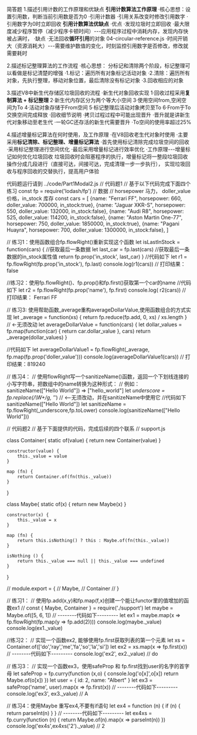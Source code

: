 简答题
1.描述引用计数的工作原理和优缺点
**引用计数算法工作原理**
    ·核心思想：设置引用数，判断当前引用数是否为0
    ·引用计数器
    ·引用关系改变时修改引用数字
    ·引用数字为0时立即回收
**引用计数算法优缺点**
    ·优点
        ·发现垃圾时立即回收
        ·最大限度减少程序暂停（减少程序卡顿时间）---应用程序过程中消耗内存，发现内存快被占满时，
    ·缺点
        ·无法回收**循环引用**的对象  04-circular-reference.js
        ·时间开销大（资源消耗大）---需要维护数值的变化，时刻监控引用数字是否修改，修改就需要耗时

2.描述标记整理算法的工作流程
    ·核心思想： 分标记和清除两个阶段，标记整理可以看做是标记清楚的增强
    ·1.标记：遍历所有对象标记活动对象
    ·2.清除：遍历所有对象，先执行整理，移动对象位置，最后清除没有标记对象
    ·3.回收相应的对象

3.描述V8中新生代存储区垃圾回收的流程
    ·新生代对象回收实现
        1·回收过程采用**复制算法 + 标记整理**
        2·新生代内存区分为两个等大小空间
        3·使用空间from,空闲空间为To
        4·活动对象存储于From空间
        5·标记整理后活动对象拷贝至To
        6·From于To交换空间完成释放
    ·回收细节说明
        ·拷贝过程过程中可能出现晋升
        ·晋升就是讲新生代对象移动至老生代
        ·一轮GC还存活的新生代需要晋升
        ·To空间的使用率超过25%

4.描述增量标记算法在何时使用，及工作原理
    ·在V8回收老生代对象时使用
        ·主要采用**标记清除、标记整理、增量标记算法**
        ·首先使用标记清除完成垃圾空间的回收
        ·采用标记整理进行空间优化
        ·最后采用增量标记进行效率优化
    ·工作原理---增量标记如何优化垃圾回收
        垃圾回收时会阻塞程序的执行，增量标记将一整段垃圾回收操作分成几段进行（直接可达，间接可达，完成清理一步一步执行），
        实现垃圾回收与程序回收的交替执行，提高用户体验


代码题运行请到  ../code/Part1Modal2.js
// 代码题1
// 基于以下代码完成下面四个练习
const fp = require('lodash/fp')
// 数据
// horsepower 马力， doller_value 价格，in_stock 库存
const cars = [
    {name: "Ferrari FF", horsepower: 660, doller_value: 700000, in_stock:true},
    {name: "Jaguar XKR-S", horsepower: 550, doller_value: 132000, in_stock:false},
    {name: "Audi R8", horsepower: 525, doller_value: 114200, in_stock:false},
    {name: "Aston Martin One-77", horsepower: 750, doller_value: 1850000, in_stock:true},
    {name: "Pagani Huayra", horsepower: 700, doller_value: 1300000, in_stock:false},
]

// 练习1：使用函数组合fp.flowRight()重新实现这个函数
let isLastInStock = function(cars) {
    //获取最后一条数据
    let last_car = fp.last(cars)
    //获取最后一条数据的in_stock属性值
    return fp.prop('in_stock', last_car)
}
//代码如下
let r1 = fp.flowRight(fp.prop('in_stock'), fp.last)
console.log(r1(cars)) // 打印结果： false

//练习2：使用fp.flowRight()、fp.prop()和fp.first()获取第一个car的name
//代码如下
let r2 = fp.flowRight(fp.prop('name'), fp.first)
console.log( r2(cars)) // 打印结果：  Ferrari FF


// 练习3: 使用帮助函数_average重构averageDollarValue,使用函数组合的方式实现
let _average = function(xs) {
    return fp.reduce(fp.add, 0, xs) / xs.length
}
// <-无须改动
let averageDollarValue = function(cars) {
    let dollar_values = fp.map(function(car) {
        return car.dollar_value
    }, cars)
    return _average(dollar_values)
}

//代码如下
let averageDollarValue1 = fp.flowRight(_average, fp.map(fp.prop('doller_value'))) 
console.log(averageDollarValue1(cars))  // 打印结果：819240

// 练习4：
// 使用flowRight写一个sanitizeName()函数，返回一个下划线连接的小写字符串，把数组中的name转换为这种形式：
// 例如： sanitizeName(["Hello World"]) => ["hello_world"]
let _underscore = fp.replace(/\W+/g, '_') // <--无须改动，并在sanitizeName中使用它
//代码如下 sanitizeName(["Hello World"])
let sanitizeName = fp.flowRight(_underscore,fp.toLower)
console.log(sanitizeName(["Hello World"]))


// 代码题2
// 基于下面提供的代码，完成后续的四个联系
// support.js

class Container{
    static of(value) {
        return new Container(value)
    }

    constructor(value) {
        this._value = value
    }

    map (fn) {
        return Container.of(fn(this._value))
    }
}


class Maybe{
    static of(x) {
        return new Maybe(x)
    }

    constructor(x) {
        this._value = x
    }

    map (fn) {
        return this.isNothing() ? this : Maybe.of(fn(this._value))
    }

    isNothing () {
        return this._value === null || this._value === undefined
    }
}

// module.export = {
//     Maybe,
//     Container
// }

// 练习1：
// 使用fp.add(x,y)和fp.map(f,x)创建一个能让functor里的值增加的函数ex1
// const { Maybe, Container } = require('./support')
let maybe = Maybe.of([5, 6, 1])
// --------代码如下---------
let ex1 = maybe.map(x => fp.flowRight(fp.map(y => fp.add(2))))
console.log(maybe._value)
console.log(ex1._value)

//练习2：
// 实现一个函数ex2, 能够使用fp.first获取列表的第一个元素
let xs = Container.of(['do','ray','me','fa','so','la','si'])
let ex2 = xs.map(x => fp.first(x))
// --------代码如下---------
console.log('ex2', ex2._value) // do


// 练习3：
// 实现一个函数ex3，使用safeProp 和 fp.first找到user的名字的首字母
let safeProp = fp.curry(function (x,o) {
    console.log('o[x]',o[x])
    return Maybe.of(o[x])
})
let user = { id: 2, name: "Albert" }
let ex3 = safeProp('name', user).map(x => fp.first(x))
// --------代码如下---------
console.log('ex3', ex3._value) // A



// 练习4：使用Maybe 重写ex4,不要有if语句
let ex4 = function (n) {
    if (n) { return parseInt(n) }
}
// --------代码如下---------
let ex4xs = fp.curry(function (n) {
    return Maybe.of(n).map(x => parseInt(n))
})
console.log('ex4s',ex4xs('2')._value) // 2
